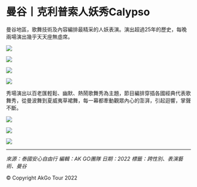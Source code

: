 # 曼谷丨克利普索人妖秀Calypso

曼谷地區，歌舞技術及內容編排最精采的人妖表演。演出超過25年的歷史，每晚兩場演出幾乎天天座無虛席。

![](../plugin/travel/files/1460391702.jpg)

![](../plugin/travel/files/1460389859.jpg)

![](../plugin/travel/files/1460399531.jpg)

![](../plugin/travel/files/1460397096.jpg)

秀場演出以百老匯輕鬆、幽默、熱鬧歌舞秀為主題，節目編排穿插各國經典代表歌舞秀，從曼波舞到夏威夷草裙舞，每一幕都牽動觀眾內心的澎湃，引起迴響，掌聲不斷。

![](../plugin/travel/files/1460393857.jpg)

![](../plugin/travel/files/1460394775.jpg)

![](../plugin/travel/files/1460389252.jpg)

---

*來源：泰國安心自由行*
*編輯：AK GO團隊*
*日期：2022*
*標籤：跨性別、表演藝術、曼谷*

© Copyright AkGo Tour 2022